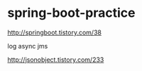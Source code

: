 # spring-boot-practice

http://springboot.tistory.com/38

log async jms


http://jsonobject.tistory.com/233